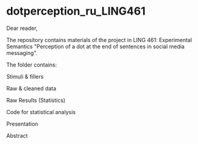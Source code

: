 # dotperception_ru_LING461
Dear reader,

The repository contains materials of the project in LING 461: Experimental Semantics "Perception of a dot at the end of sentences in social media messaging".

The folder contains:

Stimuli & fillers

Raw & cleaned data

Raw Results (Statistics)

Code for statistical analysis

Presentation

Abstract
